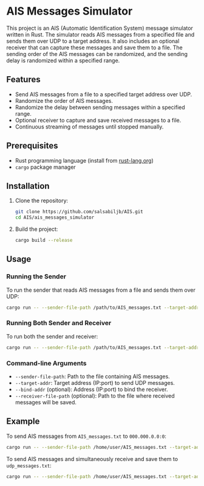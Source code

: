 
# AIS Messages Simulator

This project is an AIS (Automatic Identification System) message simulator written in Rust. The simulator reads AIS messages from a specified file and sends them over UDP to a target address. It also includes an optional receiver that can capture these messages and save them to a file. The sending order of the AIS messages can be randomized, and the sending delay is randomized within a specified range.

## Features

- Send AIS messages from a file to a specified target address over UDP.
- Randomize the order of AIS messages.
- Randomize the delay between sending messages within a specified range.
- Optional receiver to capture and save received messages to a file.
- Continuous streaming of messages until stopped manually.

## Prerequisites

- Rust programming language (install from [rust-lang.org](https://www.rust-lang.org/))
- `cargo` package manager

## Installation

1. Clone the repository:
    ```sh
    git clone https://github.com/salsabiljb/AIS.git
    cd AIS/ais_messages_simulator
    ```

2. Build the project:
    ```sh
    cargo build --release
    ```

## Usage

### Running the Sender

To run the sender that reads AIS messages from a file and sends them over UDP:

```sh
cargo run -- --sender-file-path /path/to/AIS_messages.txt --target-addr 000.000.0.0:0 
```

### Running Both Sender and Receiver

To run both the sender and receiver:

```sh
cargo run -- --sender-file-path /path/to/AIS_messages.txt --target-addr 000.000.0.0:0 --bind-addr 000.000.0.0:0 --receiver-file-path /path/to/udp_messages.txt
```

### Command-line Arguments

- `--sender-file-path`: Path to the file containing AIS messages.
- `--target-addr`: Target address (IP:port) to send UDP messages.
- `--bind-addr` (optional): Address (IP:port) to bind the receiver.
- `--receiver-file-path` (optional): Path to the file where received messages will be saved.

## Example

To send AIS messages from `AIS_messages.txt` to `000.000.0.0:0`:

```sh
cargo run -- --sender-file-path /home/user/AIS_messages.txt --target-addr 000.000.0.0:0
```

To send AIS messages and simultaneously receive and save them to `udp_messages.txt`:

```sh
cargo run -- --sender-file-path /home/user/AIS_messages.txt --target-addr 000.000.0.0:0 --bind-addr 000.000.0.0:0 --receiver-file-path /home/user/udp_messages.txt
```

